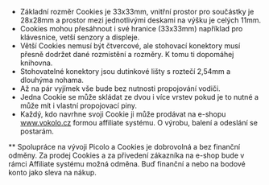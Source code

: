 - Základní rozměr Cookies je 33x33mm, vnitřní prostor pro součástky je 28x28mm a prostor mezi jednotlivými deskami na výšku je celých 11mm.<br>
- Cookies mohou přesáhnout i své hranice (33x33mm) například pro klávesnice, vetší senzory a displeje.<br>
- Větší Cookies nemusí být čtvercové, ale stohovací konektory musí přesně dodržet dané rozmístění a rozměry. K tomu ti dopomáhej knihovna.<br>
- Stohovatelné konektory jsou dutinkové lišty s roztečí 2,54mm a dlouhýma nohama.<br>
- Až na pár vyjímek vše bude bez nutnosti propojování vodiči. <br>
- Jedna Cookie se může skládat ze dvou i více vrstev pokud je to nutné a může mít i vlastní propojovací piny.<br>
- Každý, kdo navrhne svoji Cookie ji může prodávat na e-shopu www.vokolo.cz formou affiliate systému. O výrobu, balení a odeslání se postarám.<br>

** Spolupráce na vývoji Picolo a Cookies je dobrovolná a bez finanční odměny. Za prodej Cookies a za přivedení zákazníka na e-shop bude v rámci Affiliate systému možná odměna. Buď finanční a nebo na bodové konto jako sleva na nákup.<br>
